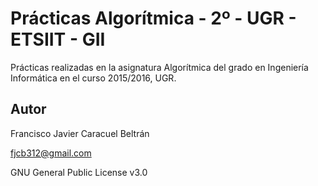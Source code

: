 # Prácticas Algorítmica - 2º - UGR - ETSIIT - GII

Prácticas realizadas en la asignatura Algorítmica del grado en Ingeniería Informática en el curso 2015/2016, UGR.

## Autor

Francisco Javier Caracuel Beltrán

fjcb312@gmail.com

GNU General Public License v3.0
